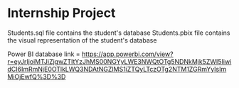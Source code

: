 # Internship Project
Students.sql file contains the student's database
Students.pbix file contains the visual representation of the student's database

Power BI database link = https://app.powerbi.com/view?r=eyJrIjoiMTJiZjgwZTItYzJhMS00NGYyLWE3NWQtOTg5NDNkMjk5ZWI5IiwidCI6ImRmNjE0OTlkLWQ3NDAtNGZlMS1iZTQyLTczOTg2NTM1ZGRmYyIsImMiOjEwfQ%3D%3D



